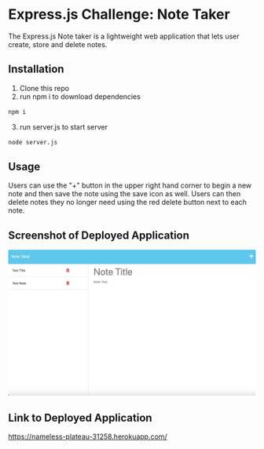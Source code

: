# Express.js Challenge: Note Taker
The Express.js Note taker is a lightweight web application that lets user create, store and delete notes.

## Installation
1. Clone this repo
2. run npm i to download dependencies 
```bash
npm i
```
3. run server.js to start server
```bash
node server.js
```

## Usage
Users can use the "+" button in the upper right hand corner to begin a new note and then save the note using the save icon as well. Users can then delete notes they no longer need using the red delete button next to each note.

## Screenshot of Deployed Application
![screenshot](./assets/screenshot.png)

## Link to Deployed Application
https://nameless-plateau-31258.herokuapp.com/